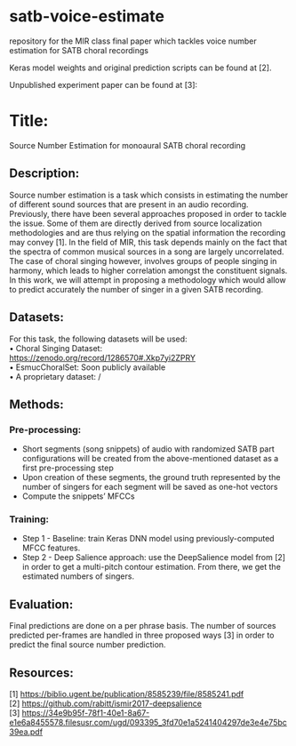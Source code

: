 # satb-voice-estimate
repository for the MIR class final paper which tackles voice number estimation for SATB choral recordings

Keras model weights and original prediction scripts can be found at [2]. 

Unpublished experiment paper can be found at [3]:

# Title:
Source Number Estimation for monoaural SATB choral recording
## Description:
Source number estimation is a task which consists in estimating the number of different sound sources that are present in an audio recording. Previously, there have been several approaches proposed in order to tackle the issue. Some of them are directly derived from source localization methodologies and are thus relying on the spatial information the recording may convey [1]. In the field of MIR, this task depends mainly on the fact that the spectra of common musical sources in a song are largely uncorrelated. The case of choral singing however, involves groups of people singing in harmony, which leads to higher correlation amongst the constituent signals. In this work, we will attempt in proposing a methodology which would allow to predict accurately the number of singer in a given SATB recording.
## Datasets:
For this task, the following datasets will be used: <br />
• Choral Singing Dataset: https://zenodo.org/record/1286570#.Xkp7yi2ZPRY <br />
• EsmucChoralSet: Soon publicly available <br />
• A proprietary dataset: / <br />
## Methods:
### Pre-processing:
- Short segments (song snippets) of audio with randomized SATB part configurations will be
created from the above-mentioned dataset as a first pre-processing step
- Upon creation of these segments, the ground truth represented by the number of singers for
each segment will be saved as one-hot vectors
- Compute the snippets’ MFCCs
### Training:
- Step 1 - Baseline: train Keras DNN model using previously-computed MFCC features.
- Step 2 - Deep Salience approach: use the DeepSalience model from [2] in order to get a multi-pitch contour estimation. From there, we get the estimated numbers of singers.
## Evaluation:
Final predictions are done on a per phrase basis. The number of sources predicted per-frames are handled in three proposed ways [3] in order to predict the final source number prediction.

## Resources:
[1] https://biblio.ugent.be/publication/8585239/file/8585241.pdf <br />
[2] https://github.com/rabitt/ismir2017-deepsalience <br />
[3] https://34e9b95f-78f1-40e1-8a67-e1e6a8455578.filesusr.com/ugd/093395_3fd70e1a5241404297de3e4e75bc39ea.pdf

